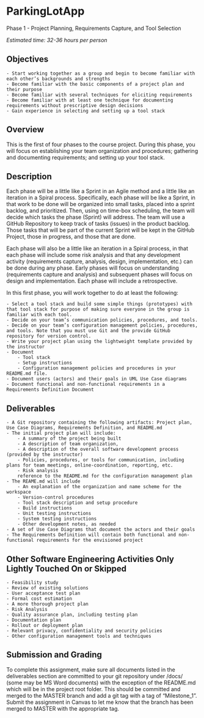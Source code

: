 # ParkingLotApp

 Phase 1 - Project Planning, Requirements Capture, and Tool Selection

_Estimated time: 32-36 hours per person_
## Objectives

    - Start working together as a group and begin to become familiar with each other’s backgrounds and strengths
    - Become familiar with the basic components of a project plan and their purpose
    - Become familiar with several techniques for eliciting requirements
    - Become familiar with at least one technique for documenting requirements without prescriptive design decisions
    - Gain experience in selecting and setting up a tool stack

## Overview

This is the first of four phases to the course project.  During this phase, you will focus on establishing your team organization and procedures; gathering and documenting requirements; and setting up your tool stack.

## Description

Each phase will be a little like a Sprint in an Agile method and a little like an iteration in a Spiral process.  Specifically, each phase will be like a Sprint, in that work to be done will be organized into small tasks, placed into a sprint backlog, and prioritized.   Then, using on time-box scheduling, the team will decide which tasks the phase (Sprint) will address.  The team will use a GitHub Repository to keep track of tasks (issues) in the product backlog. Those tasks that will be part of the current Sprint will be kept in the GitHub Project, those in progress, and those that are done.

Each phase will also be a little like an iteration in a Spiral process, in that each phase will include some risk analysis and that any development activity (requirements capture, analysis, design, implementation, etc.) can be done during any phase.  Early phases will focus on understanding (requirements capture and analysis) and subsequent phases will focus on design and implementation.  Each phase will include a retrospective.

In this first phase, you will work together to do at least the following:

    - Select a tool stack and build some simple things (prototypes) with that tool stack for purpose of making sure everyone in the group is familiar with each tool.
    - Decide on your team’s communication policies, procedures, and tools.
    - Decide on your team’s configuration management policies, procedures, and tools. Note that you must use Git and the provide GitHub repository for version control.
    - Write your project plan using the lightweight template provided by the instructor
    - Document
        - Tool stack
        - Setup instructions
        - Configuration management policies and procedures in your README.md file.
    - Document users (actors) and their goals in UML Use Case diagrams
    - Document functional and non-functional requirements in a Requirements Definition Document

## Deliverables

    - A Git repository containing the following artifacts: Project plan, Use Case Diagrams, Requirements Definition, and README.md
    - The initial project plan will include:
        - A summary of the project being built
        - A description of team organization,
        - A description of the overall software development process (provided by the instructor)
        - Policies, procedures, or tools for communication, including plans for team meetings, online-coordination, reporting, etc.
        - Risk analysis
        reference to the README.md for the configuration management plan
    - The REAME.md will include
        - An explanation of the organization and name scheme for the workspace
        - Version-control procedures
        - Tool stack description and setup procedure
        - Build instructions
        - Unit testing instructions
        - System testing instructions
        - Other development notes, as needed
    - A set of Use Case Diagrams that document the actors and their goals
    - The Requirements Definition will contain both functional and non-functional requirements for the envisioned project

## Other Software Engineering Activities Only Lightly Touched On or Skipped

    - Feasibility study
    - Review of existing solutions
    - User acceptance test plan
    - Formal cost estimation
    - A more thorough project plan
    - Risk Analysis
    - Quality assurance plan, including testing plan
    - Documentation plan
    - Rollout or deployment plan
    - Relevant privacy, confidentiality and security policies
    - Other configuration management tools and techniques

## Submission and Grading

To complete this assignment, make sure all documents listed in the deliverables section are committed to your git repository under /docs/ (some may be MS Word documents) with the exception of the README.md which will be in the project root folder. This should be committed and merged to the MASTER branch and add a git tag with a tag of “Milestone_1”. Submit the assignment in Canvas to let me know that the branch has been merged to MASTER with the appropriate tag.